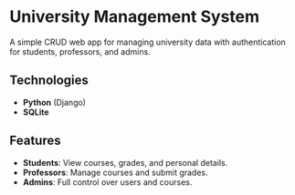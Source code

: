 # University Management System

A simple CRUD web app for managing university data with authentication for students, professors, and admins.

## Technologies

- **Python** (Django)
- **SQLite**

## Features

- **Students**: View courses, grades, and personal details.
- **Professors**: Manage courses and submit grades.
- **Admins**: Full control over users and courses.


